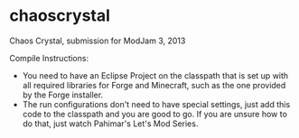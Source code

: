 chaoscrystal
============

Chaos Crystal, submission for ModJam 3, 2013

Compile Instructions:
* You need to have an Eclipse Project on the classpath that is set up with all required libraries for Forge and Minecraft, such as the one provided by the Forge installer.
* The run configurations don't need to have special settings, just add this code to the classpath and you are good to go.
If you are unsure how to do that, just watch Pahimar's Let's Mod Series.